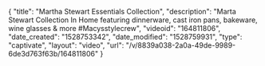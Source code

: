 {
    "title": "Martha Stewart Essentials Collection",
    "description": "Marta Stewart Collection In Home featuring dinnerware, cast iron pans, bakeware, wine glasses & more #Macysstylecrew",
    "videoid": "164811806",
    "date_created": "1528753342",
    "date_modified": "1528759931",
    "type": "captivate",
    "layout": "video",
    "url": "\/v\/8839a038-2a0a-49de-9989-6de3d763f63b\/164811806"
}